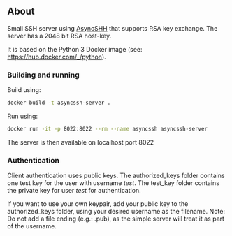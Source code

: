 ## About
Small SSH server using [AsyncSHH](https://pypi.org/project/asyncssh/) that supports RSA key exchange. The server has a 2048 bit RSA host-key.

It is based on the Python 3 Docker image (see: https://hub.docker.com/_/python).


### Building and running

Build using:
```bash
docker build -t asyncssh-server .
```

Run using:
```bash
docker run -it -p 8022:8022 --rm --name asyncssh asyncssh-server
```

The server is then available on localhost port 8022

### Authentication

Client authentication uses public keys. The authorized_keys folder contains one test key for the user with username *test*.
The test_key folder contains the private key for user *test* for authentication.

If you want to use your own keypair, add your public key to the authorized_keys folder, using your desired username as the filename.
Note: Do not add a file ending (e.g.: .pub), as the simple server will treat it as part of the username.
